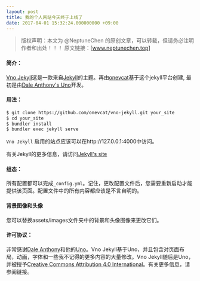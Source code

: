 ```yaml
---
layout: post
title: 我的个人网站今天终于上线了
date: 2017-04-01 15:32:24.000000000 +09:00
---
```



>版权声明：本文为 @NeptuneChen
的原创文章，可以转载，但请务必注明作者和出处！！！
原文链接：[www.neptunechen.top]

#### 简介：

[Vno Jekyll](https://github.com/onevcat/vno-jekyll)这是一款来自[Jekyll](http://jekyllrb.com)的主题。再由[onevcat](https://github.com/onevcat/vno)基于这个jekyll平台创建, 最初是由[Dale Anthony's Uno](https://github.com/daleanthony/uno)开发。

#### 用法：

```bash
$ git clone https://github.com/onevcat/vno-jekyll.git your_site
$ cd your_site
$ bundler install
$ bundler exec jekyll serve
```

`Vno Jekyll` 启用的站点应该可以在http://127.0.0.1:4000中访问。

有关Jekyll的更多信息，请访问[Jekyll's site](http://jekyllrb.com)

#### 组态：

所有配置都可以完成`_config.yml`。记住，更改配置文件后，您需要重新启动才能提供该页面。配置文件中的所有内容都应该是不言自明的。

#### 背景图像和头像

您可以替换assets/images文件夹中的背景和头像图像来更改它们。


#### 许可协议：

非常感谢[Dale Anthony](https://github.com/daleanthony)和他的[Uno](https://github.com/daleanthony/uno)。Vno Jekyll基于Uno，并且包含对页面布局，动画，字体和一些我不记得的更多内容的大量修改。Vno Jekyll随后是Uno，并被授予[Creative Commons Attribution 4.0 International](http://creativecommons.org/licenses/by/4.0/)。有关更多信息，请参阅链接。